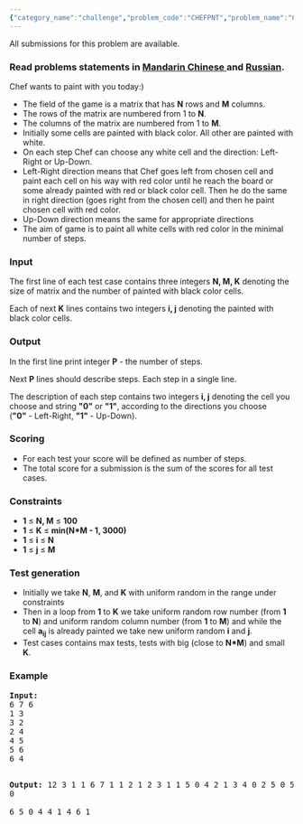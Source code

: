 ```yaml
---
{"category_name":"challenge","problem_code":"CHEFPNT","problem_name":"Chef and Painting","languages_supported":{"0":"C","1":"CPP14","2":"JAVA","3":"PYTH","4":"PYTH 3.5","5":"CS2","6":"PAS fpc","7":"PAS gpc","8":"RUBY","9":"PHP","10":"GO","11":"NODEJS","12":"HASK","13":"SCALA","14":"D","15":"PERL","16":"FORT","17":"WSPC","18":"ADA","19":"CAML","20":"ICK","21":"BF","22":"ASM","23":"CLPS","24":"PRLG","25":"ICON","26":"SCM qobi","27":"PIKE","28":"ST","29":"NICE","30":"LUA","31":"BASH","32":"NEM","33":"LISP sbcl","34":"LISP clisp","35":"SCM guile","36":"JS","37":"ERL","38":"TCL","39":"PERL6","40":"TEXT","41":"CLOJ","42":"FS"},"max_timelimit":3,"source_sizelimit":50000,"problem_author":"berezin","problem_tester":"shangjingbo","date_added":"1-04-2014","tags":{"0":"berezin","1":"challenge","2":"oct14","3":"randomized"},"time":{"view_start_date":1413192600,"submit_start_date":1413192600,"visible_start_date":1413192600,"end_date":1735669800},"is_direct_submittable":false,"layout":"problem"}
---
```

<span class="solution-visible-txt">All submissions for this problem are available.</span><h3> Read problems statements in <a target="_blank" href="http://www.codechef.com/download/translated/OCT14/mandarin/CHEFPNT.pdf">Mandarin Chinese </a> and <a target="_blank" href="http://www.codechef.com/download/translated/OCT14/russian/CHEFPNT.pdf">Russian</a>.</h3>
<p>Chef wants to paint with you today:)</p>
<p><ul>
<li>The field of the game is a matrix that has <b>N</b> rows and <b>M</b> columns.</li>
<li>The rows of the matrix are numbered from 1 to <b>N</b>.</li>
<li>The columns of the matrix are numbered from 1 to <b>M</b>.</li>
<li>Initially some cells are painted with black color. All other are painted with white.</li>
<li>On each step Chef can choose any white cell and the direction: Left-Right or Up-Down. </li>
<li>Left-Right direction means that Chef goes left from chosen cell and paint each cell on his way with red color until he reach the board or some already painted with red or black color cell. Then he do the same in right direction (goes right from the chosen cell) and then he paint chosen cell with red color. </li>
<li>Up-Down direction means the same for appropriate directions</li>
<li>The aim of game is to paint all white cells with red color in the minimal number of steps. </li>
</ul>
</p>
<h3>Input</h3>
<p>The first line of each test case contains three integers <b>N, M, K</b> denoting the size of matrix and the number of painted with black color cells. </p>
<p>Each of next <b>K</b> lines contains two integers <b>i, j</b> denoting the painted with black color cells. </p>
<h3>Output</h3>
<p>In the first line print integer <b>P</b> - the number of steps. </p>
<p>Next <b>P</b> lines should describe steps. Each step in a single line. </p>
<p>The description of each step contains two integers <b>i, j</b> denoting the cell you choose and string <b>"0"</b> or <b>"1"</b>, according to the directions you choose<br />
(<b>"0"</b> - Left-Right, <b>"1"</b> - Up-Down).</p>
<h3>Scoring</h3>
<ul>
<li>For each test your score will be defined as number of steps. </li>
<li>The total score for a submission is the sum of the scores for all test cases. </li>
</ul>
<h3>Constraints</h3>
<ul>
<li><b>1</b> ≤ <b>N, M</b> ≤ <b>100</b></li>
<li><b>1</b> ≤ <b>K</b> ≤ <b>min(N*M - 1, 3000)</b></li>
<li><b>1</b> ≤ <b>i</b> ≤ <b>N</b></li>
<li><b>1</b> ≤ <b>j</b> ≤ <b>M</b></li>
</ul>
<h3>Test generation</h3>
<ul>
<li>Initially we take <b>N</b>, <b>M</b>, and <b>K</b> with uniform random in the range under constraints </li>
<li>Then in a loop from <b>1</b> to <b>K</b> we take uniform random row number (from <b>1</b> to <b>N</b>) and uniform random column number (from <b>1</b> to <b>M</b>) and while the cell <b>a<sub>ij</sub></b>  is already painted we take new uniform random <b>i</b> and <b>j</b>. </li>
<li>Test cases contains max tests, tests with big (close to <b>N*M</b>) and small <b>K</b>. </li>
</ul>
<h3>Example</h3>
<pre>
<b>Input:</b>
6 7 6
1 3
3 2
2 4
4 5
5 6
6 4

<b>Output:</b>
12
3 1 1
6 7 1
1 2 1
2 3 1
1 5 0
4 2 1
3 4 0
2 5 0
5 5 0  
6 5 0
4 4 1
4 6 1
</pre>